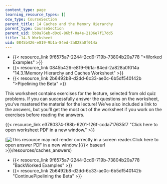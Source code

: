```yaml
---
content_type: page
learning_resource_types: []
ocw_type: CourseSection
parent_title: 14 Caches and the Memory Hierarchy
parent_type: CourseSection
parent_uid: bb0a76eb-d0c8-86bf-0a4e-2106e7f17dd5
title: 14.3 Worksheet
uid: 0845b426-e819-9b1a-84ed-2a828a0f014a
---
```


*   {{< resource_link 9f6575a7-2244-2cd9-719b-73804b20a778 "\<Worked Examples" >}}
*   {{< resource_link 0845b426-e819-9b1a-84ed-2a828a0f014a "14.3.1Memory Hierarchy and Caches Worksheet" >}}
*   {{< resource_link 2b6492b8-d2dd-6c33-ae0c-6b5df540142b "\>Pipelining the Beta" >}}

This worksheet contains exercises for the lecture, selected from old quiz problems. If you can successfully answer the questions on the worksheet, you’ve mastered the material for the lecture! We’ve also included a link to the answers, but you’ll get the most out of the worksheet if you work on the exercises before reading the answers.

{{< resource_link e3780374-f88b-6201-126f-ccda717635f7 "Click here to open worksheet PDF in a new window." >}}

[![This resource may not render correctly in a screen reader.](/images/inacessible.gif)Click here to open answer PDF in a new window.]({{< baseurl >}}/resources/caches_answers)

*   {{< resource_link 9f6575a7-2244-2cd9-719b-73804b20a778 "BackWorked Examples" >}}
*   {{< resource_link 2b6492b8-d2dd-6c33-ae0c-6b5df540142b "ContinuePipelining the Beta" >}}